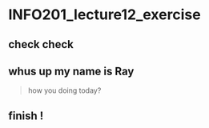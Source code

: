 # INFO201_lecture12_exercise
## check check 
## whus up my name is Ray
> how you doing today?
## finish !